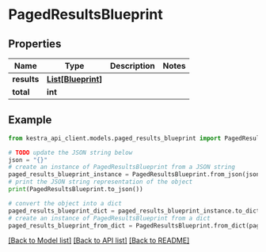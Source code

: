 # PagedResultsBlueprint


## Properties

Name | Type | Description | Notes
------------ | ------------- | ------------- | -------------
**results** | [**List[Blueprint]**](Blueprint.md) |  | 
**total** | **int** |  | 

## Example

```python
from kestra_api_client.models.paged_results_blueprint import PagedResultsBlueprint

# TODO update the JSON string below
json = "{}"
# create an instance of PagedResultsBlueprint from a JSON string
paged_results_blueprint_instance = PagedResultsBlueprint.from_json(json)
# print the JSON string representation of the object
print(PagedResultsBlueprint.to_json())

# convert the object into a dict
paged_results_blueprint_dict = paged_results_blueprint_instance.to_dict()
# create an instance of PagedResultsBlueprint from a dict
paged_results_blueprint_from_dict = PagedResultsBlueprint.from_dict(paged_results_blueprint_dict)
```
[[Back to Model list]](../README.md#documentation-for-models) [[Back to API list]](../README.md#documentation-for-api-endpoints) [[Back to README]](../README.md)


